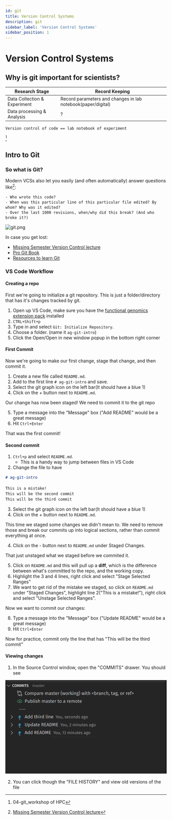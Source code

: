 ```yaml
---
id: git
title: Version Control Systems
description: git
sidebar_label: 'Version Control Systems'
sidebar_position: 1
---
```


# Version Control Systems

## Why is git important for scientists?

| Research Stage               | Record Keeping                                               |
| ---------------------------- | ------------------------------------------------------------ |
| Data Collection & Experiment | Record parameters and changes in lab notebook(paper/digital) |
| Data processing & Analysis   | ?                                                            |

```
Version control of code == lab notebook of experiment
```

[^1]

## Intro to Git

### So what is Git?

Modern VCSs also let you easily (and often automatically) answer questions like[^2]:

    - Who wrote this code?
    - When was this particular line of this particular file edited? By whom? Why was it edited?
    - Over the last 1000 revisions, when/why did this break? (And who broke it?)

![git.png](https://imgs.xkcd.com/comics/git.png)

In case you get lost:

- [Missing Semester Version Control lecture](https://missing.csail.mit.edu/2020/version-control/)
- [Pro Git Book](https://git-scm.com/book/en/v2)
- [Resources to learn Git](https://try.github.io/)

### VS Code Workflow

#### Creating a repo

First we're going to initialize a git repository. This is just a
folder/directory that has it's changes tracked by git.

1. Open up VS Code, make sure you have the [functional genomics extension pack](https://marketplace.visualstudio.com/items?itemName=FunctionalGenomics.functional-genomics) installed
2. `CTRL+Shift+p`
3. Type in and select `Git: Initialize Repository`.
4. Choose a folder. (name it `ag-git-intro`)
5. Click the Open/Open in new window popup in the bottom right corner

#### First Commit

Now we're going to make our first change, stage that change, and then commit it.

1. Create a new file called `README.md`.
2. Add to the first line `# ag-git-intro` and save.
3. Select the git graph icon on the left bar(It should have a blue 1)
4. Click on the + button next to `README.md`.

Our change has now been staged! We need to commit it to the git repo

5. Type a message into the "Message" box ("Add README" would be a great message)
6. Hit `Ctrl+Enter`

That was the first commit!

#### Second commit

1. `Ctrl+p` and select `README.md`.
   - This is a handy way to jump between files in VS Code
2. Change the file to have

```md
# ag-git-intro

This is a mistake!
This will be the second commit
This will be the third commit
```

3. Select the git graph icon on the left bar(It should have a blue 1)
4. Click on the + button next to `README.md`.

This time we staged some changes we didn't mean to. We need to remove those and
break our commits up into logical sections, rather than commit everything at
once.

4. Click on the - button next to `README.md` under Staged Changes.

That just unstaged what we staged before we commited it.

5. Click on `README.md` and this will pull up a **diff**, which is the
   difference between what's committed to the repo, and the working copy.
6. Highlight the 3 and 4 lines, right click and select "Stage Selected Ranges"
7. We want to get rid of the mistake we staged, so click on `README.md` under
   "Staged Changes", highlight line 2("This is a mistake!"), right click and
   select "Unstage Selected Ranges".

Now we want to commit our changes:

8. Type a message into the "Message" box ("Update README" would be a great message)
9. Hit `Ctrl+Enter`

Now for practice, commit only the line that has "This will be the third commit"

#### Viewing changes

1. In the Source Control window, open the "COMMITS" drawer. You should see

![VS Code Commits](/img/week_02/vs_code_commits.png)

2. You can click though the "FILE HISTORY" and view old versions of the file

[^1]: 04-git_workshop of HPC
[^2]: [Missing Semester Version Control lecture](https://missing.csail.mit.edu/2020/version-control/)

